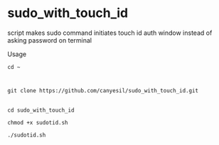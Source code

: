 # sudo_with_touch_id
script makes sudo command initiates touch id auth window instead of asking password on terminal

Usage

    cd ~
#    
    git clone https://github.com/canyesil/sudo_with_touch_id.git
##
    cd sudo_with_touch_id

    chmod +x sudotid.sh
    
    ./sudotid.sh
